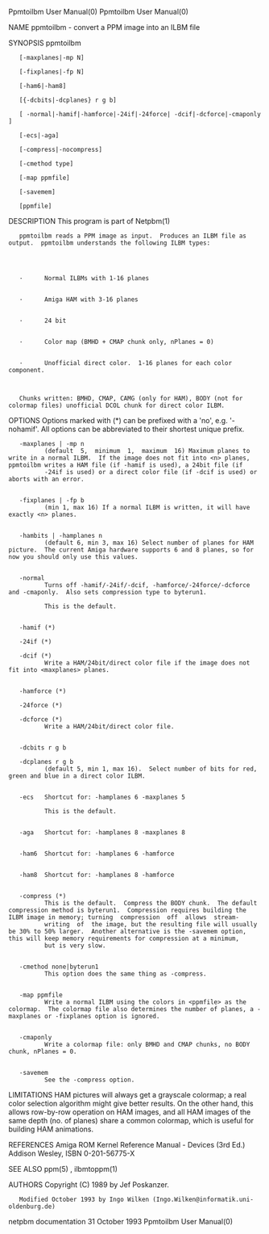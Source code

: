 Ppmtoilbm User Manual(0)                                                                                                                                                             Ppmtoilbm User Manual(0)



NAME
       ppmtoilbm - convert a PPM image into an ILBM file


SYNOPSIS
       ppmtoilbm

       [-maxplanes|-mp N]

       [-fixplanes|-fp N]

       [-ham6|-ham8]

       [{-dcbits|-dcplanes} r g b]

       [ -normal|-hamif|-hamforce|-24if|-24force| -dcif|-dcforce|-cmaponly ]

       [-ecs|-aga]

       [-compress|-nocompress]

       [-cmethod type]

       [-map ppmfile]

       [-savemem]

       [ppmfile]


DESCRIPTION
       This program is part of Netpbm(1)

       ppmtoilbm reads a PPM image as input.  Produces an ILBM file as output.  ppmtoilbm understands the following ILBM types:




       ·      Normal ILBMs with 1-16 planes


       ·      Amiga HAM with 3-16 planes


       ·      24 bit


       ·      Color map (BMHD + CMAP chunk only, nPlanes = 0)


       ·      Unofficial direct color.  1-16 planes for each color component.



       Chunks written: BMHD, CMAP, CAMG (only for HAM), BODY (not for colormap files) unofficial DCOL chunk for direct color ILBM.


OPTIONS
       Options marked with (*) can be prefixed with a 'no', e.g. '-nohamif'.  All options can be abbreviated to their shortest unique prefix.



       -maxplanes | -mp n
              (default  5,  minimum  1,  maximum  16) Maximum planes to write in a normal ILBM.  If the image does not fit into <n> planes, ppmtoilbm writes a HAM file (if -hamif is used), a 24bit file (if
              -24if is used) or a direct color file (if -dcif is used) or aborts with an error.


       -fixplanes | -fp b
              (min 1, max 16) If a normal ILBM is written, it will have exactly <n> planes.


       -hambits | -hamplanes n
              (default 6, min 3, max 16) Select number of planes for HAM picture.  The current Amiga hardware supports 6 and 8 planes, so for now you should only use this values.


       -normal
              Turns off -hamif/-24if/-dcif, -hamforce/-24force/-dcforce and -cmaponly.  Also sets compression type to byterun1.

              This is the default.


       -hamif (*)

       -24if (*)

       -dcif (*)
              Write a HAM/24bit/direct color file if the image does not fit into <maxplanes> planes.


       -hamforce (*)

       -24force (*)

       -dcforce (*)
              Write a HAM/24bit/direct color file.


       -dcbits r g b

       -dcplanes r g b
              (default 5, min 1, max 16).  Select number of bits for red, green and blue in a direct color ILBM.


       -ecs   Shortcut for: -hamplanes 6 -maxplanes 5

              This is the default.


       -aga   Shortcut for: -hamplanes 8 -maxplanes 8


       -ham6  Shortcut for: -hamplanes 6 -hamforce


       -ham8  Shortcut for: -hamplanes 8 -hamforce


       -compress (*)
              This is the default.  Compress the BODY chunk.  The default compression method is byterun1.  Compression requires building the ILBM image in memory; turning  compression  off  allows  stream-
              writing  of  the image, but the resulting file will usually be 30% to 50% larger.  Another alternative is the -savemem option, this will keep memory requirements for compression at a minimum,
              but is very slow.


       -cmethod none|byterun1
              This option does the same thing as -compress.


       -map ppmfile
              Write a normal ILBM using the colors in <ppmfile> as the colormap.  The colormap file also determines the number of planes, a -maxplanes or -fixplanes option is ignored.


       -cmaponly
              Write a colormap file: only BMHD and CMAP chunks, no BODY chunk, nPlanes = 0.


       -savemem
              See the -compress option.





LIMITATIONS
       HAM pictures will always get a grayscale colormap; a real color selection algorithm might give better results.  On the other hand, this allows row-by-row operation on HAM images, and all HAM  images
       of the same depth (no. of planes) share a common colormap, which is useful for building HAM animations.


REFERENCES
       Amiga ROM Kernel Reference Manual - Devices (3rd Ed.)  Addison Wesley, ISBN 0-201-56775-X


SEE ALSO
       ppm(5) , ilbmtoppm(1)



AUTHORS
       Copyright (C) 1989 by Jef Poskanzer.

       Modified October 1993 by Ingo Wilken (Ingo.Wilken@informatik.uni-oldenburg.de)



netpbm documentation                                                                           31 October 1993                                                                       Ppmtoilbm User Manual(0)
